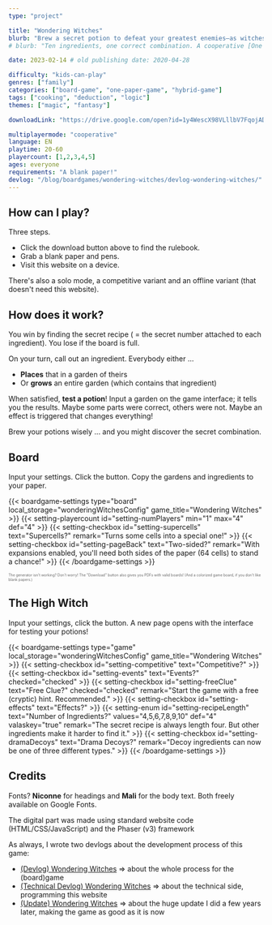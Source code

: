 ```yaml
---
type: "project"

title: "Wondering Witches"
blurb: "Brew a secret potion to defeat your greatest enemies—as witches tend to do—but the High Witch is terrible at communicating recipes ..."
# blurb: "Ten ingredients, one correct combination. A cooperative [One Paper Game](/boardgames#one-paper-games) for 1--5 players about finding the right potion, where ingredients have wondrous effects and the High Witch is terrible at communicating."

date: 2023-02-14 # old publishing date: 2020-04-28

difficulty: "kids-can-play"
genres: ["family"]
categories: ["board-game", "one-paper-game", "hybrid-game"]
tags: ["cooking", "deduction", "logic"]
themes: ["magic", "fantasy"]

downloadLink: "https://drive.google.com/open?id=1y4WescX98VLllbV7FqojADUnAr5fc8Vx"

multiplayermode: "cooperative"
language: EN
playtime: 20-60
playercount: [1,2,3,4,5]
ages: everyone
requirements: "A blank paper!"
devlog: "/blog/boardgames/wondering-witches/devlog-wondering-witches/"
---
```


## How can I play?

Three steps.

* Click the download button above to find the rulebook.
* Grab a blank paper and pens.
* Visit this website on a device.

There's also a solo mode, a competitive variant and an offline variant (that doesn't need this website).


## How does it work?

You win by finding the secret recipe ( = the secret number attached to each ingredient). You lose if the board is full.

On your turn, call out an ingredient. Everybody either ...

* **Places** that in a garden of theirs
* Or **grows** an entire garden (which contains that ingredient)

When satisfied, **test a potion**! Input a garden on the game interface; it tells you the results. Maybe some parts were correct, others were not. Maybe an effect is triggered that changes everything!

Brew your potions wisely ... and you might discover the secret combination.


## Board
  
Input your settings. Click the button. Copy the gardens and ingredients to your paper.

{{< boardgame-settings type="board" local_storage="wonderingWitchesConfig" game_title="Wondering Witches" >}}
	{{< setting-playercount id="setting-numPlayers" min="1" max="4" def="4" >}}
	{{< setting-checkbox id="setting-supercells" text="Supercells?" remark="Turns some cells into a special one!" >}}
	{{< setting-checkbox id="setting-pageBack" text="Two-sided?" remark="With expansions enabled, you'll need both sides of the paper (64 cells) to stand a chance!" >}}
{{< /boardgame-settings >}}

<p style="font-size:0.5em;opacity:0.66;">The generator isn't working? Don't worry! The "Download" button also gives you PDFs with valid boards! (And a colorized game board, if you don't like blank papers.)</p>


## The High Witch

Input your settings, click the button. A new page opens with the interface for testing your potions!

{{< boardgame-settings type="game" local_storage="wonderingWitchesConfig" game_title="Wondering Witches" >}}
	{{< setting-checkbox id="setting-competitive" text="Competitive?" >}}
	{{< setting-checkbox id="setting-events" text="Events?" checked="checked" >}}
	{{< setting-checkbox id="setting-freeClue" text="Free Clue?" checked="checked" remark="Start the game with a free (cryptic) hint. Recommended." >}}
	{{< setting-checkbox id="setting-effects" text="Effects?" >}}
	{{< setting-enum id="setting-recipeLength" text="Number of Ingredients?" values="4,5,6,7,8,9,10" def="4" valaskey="true" remark="The secret recipe is always length four. But other ingredients make it harder to find it." >}}
	{{< setting-checkbox id="setting-dramaDecoys" text="Drama Decoys?" remark="Decoy ingredients can now be one of three different types." >}}
{{< /boardgame-settings >}}

## Credits

Fonts? **Niconne** for headings and **Mali** for the body text. Both freely available on Google Fonts.

The digital part was made using standard website code (HTML/CSS/JavaScript) and the Phaser (v3) framework 

As always, I wrote two devlogs about the development process of this game:
- [(Devlog) Wondering Witches](/blog/boardgames/wondering-witches/devlog-wondering-witches) => about the whole process for the (board)game
- [(Technical Devlog) Wondering Witches](/blog/boardgames/wondering-witches/tech-devlog-wondering-witches) => about the technical side, programming this website
- [(Update) Wondering Witches](/blog/boardgames/wondering-witches/v2-update) => about the huge update I did a few years later, making the game as good as it is now


